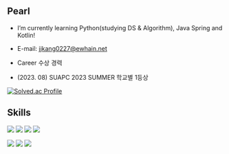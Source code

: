 ## Pearl
- I’m currently learning Python(studying DS & Algorithm), Java Spring and Kotlin!
- E-mail: jjkang0227@ewhain.net


- Career 수상 경력
- 
  (2023. 08) SUAPC 2023 SUMMER 학교별 1등상
  

[![Solved.ac Profile](http://mazassumnida.wtf/api/v2/generate_badge?boj=pearl55)](https://solved.ac/pearl55/)<br>

## Skills
<img src="https://img.shields.io/badge/python-3776AB?style=flat-square&logo=Python&logoColor=white"> <img src="https://img.shields.io/badge/C++-00599C?style=flat-square&logo=cplusplus&logoColor=white"/> <img src="https://img.shields.io/badge/Java-007396?style=flat&logo=OpenJDK&logoColor=white"/> <img src="https://img.shields.io/badge/Kotlin-7F52FF?style=flat&logo=kotlin&logoColor=white"/>

<img src="https://img.shields.io/badge/Spring_Boot-6DB33F?style=flat-square&logo=springboot&logoColor=white"> <img src="https://img.shields.io/badge/MySQL-4479A1?style=flat-square&logo=mysql&logoColor=white"> <img src="https://img.shields.io/badge/Amazon_RDS-FC4C02?style=flat-square&logo=amazonrds&logoColor=white"> 





